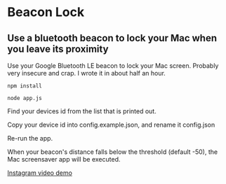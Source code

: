 # Beacon Lock

## Use a bluetooth beacon to lock your Mac when you leave its proximity

Use your Google Bluetooth LE beacon to lock your Mac screen.  Probably very insecure and crap. I wrote it in about half an hour.

`npm install`

`node app.js`

Find your devices id from the list that is printed out.

Copy your device id into config.example.json, and rename it config.json

Re-run the app.

When your beacon's distance falls below the threshold (default -50), the Mac screensaver app will be executed.

[Instagram video demo](http://instagram.com/p/vT22OQibkB)
